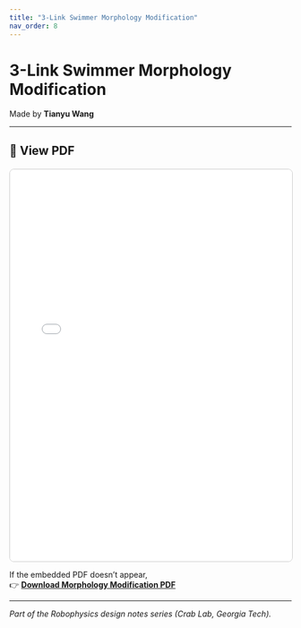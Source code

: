 ```yaml
---
title: "3-Link Swimmer Morphology Modification"
nav_order: 8
---
```


# 3-Link Swimmer Morphology Modification
Made by **Tianyu Wang**

---

## 📘 View PDF

<div style="text-align:center; margin-top:20px;">
  <iframe src="files/3-link%20swimmer%20morphology%20modification.pdf"
          width="100%"
          height="700px"
          style="border:1px solid #ccc; border-radius:8px;">
  </iframe>
</div>

If the embedded PDF doesn’t appear,  
👉 [**Download Morphology Modification PDF**](files/3-link%20swimmer%20morphology%20modification.pdf)

---

*Part of the Robophysics design notes series (Crab Lab, Georgia Tech).*
